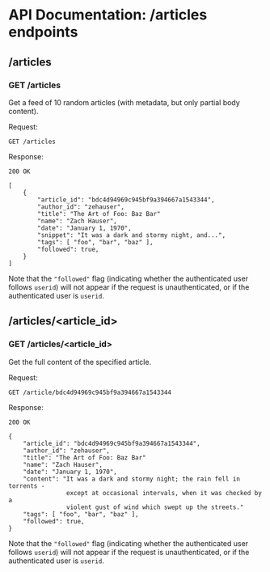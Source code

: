 # API Documentation: /articles endpoints

## /articles

### GET /articles

Get a feed of 10 random articles (with metadata, but only partial body content).

Request:
```
GET /articles
```

Response:
```
200 OK

[
    {
        "article_id": "bdc4d94969c945bf9a394667a1543344",
        "author_id": "zehauser",
        "title": "The Art of Foo: Baz Bar"
        "name": "Zach Hauser",
        "date": "January 1, 1970",
        "snippet": "It was a dark and stormy night, and...",
        "tags": [ "foo", "bar", "baz" ],
        "followed": true,
    }
]
```

Note that the `"followed"` flag (indicating whether the authenticated user 
follows `userid`) will not appear if the request is unauthenticated, or if 
the authenticated user is `userid`.

## /articles/\<article_id\>

### GET /articles/\<article_id\>

Get the full content of the specified article.

Request:
```
GET /article/bdc4d94969c945bf9a394667a1543344
```

Response:
```
200 OK

{
    "article_id": "bdc4d94969c945bf9a394667a1543344",
    "author_id": "zehauser",
    "title": "The Art of Foo: Baz Bar"
    "name": "Zach Hauser",
    "date": "January 1, 1970",
    "content": "It was a dark and stormy night; the rain fell in torrents - 
                except at occasional intervals, when it was checked by a  
                violent gust of wind which swept up the streets."
    "tags": [ "foo", "bar", "baz" ],
    "followed": true,
}
```

Note that the `"followed"` flag (indicating whether the authenticated user 
follows `userid`) will not appear if the request is unauthenticated, or if 
the authenticated user is `userid`.
